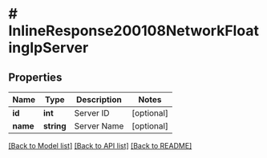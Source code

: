 # # InlineResponse200108NetworkFloatingIpServer

## Properties

Name | Type | Description | Notes
------------ | ------------- | ------------- | -------------
**id** | **int** | Server ID | [optional]
**name** | **string** | Server Name | [optional]

[[Back to Model list]](../../README.md#models) [[Back to API list]](../../README.md#endpoints) [[Back to README]](../../README.md)
